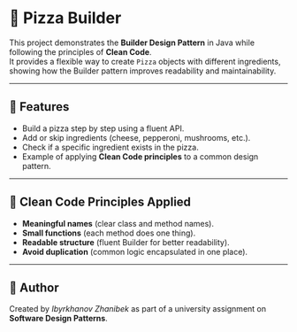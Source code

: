 # 🍕 Pizza Builder

This project demonstrates the **Builder Design Pattern** in Java while following the principles of **Clean Code**.  
It provides a flexible way to create `Pizza` objects with different ingredients, showing how the Builder pattern improves readability and maintainability.

---

## 📖 Features
- Build a pizza step by step using a fluent API.
- Add or skip ingredients (cheese, pepperoni, mushrooms, etc.).
- Check if a specific ingredient exists in the pizza.
- Example of applying **Clean Code principles** to a common design pattern.
---

## 🧾 Clean Code Principles Applied
- **Meaningful names** (clear class and method names).  
- **Small functions** (each method does one thing).  
- **Readable structure** (fluent Builder for better readability).  
- **Avoid duplication** (common logic encapsulated in one place).  

---

## 📌 Author
Created by *Ibyrkhanov Zhanibek* as part of a university assignment on **Software Design Patterns**.
